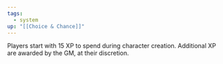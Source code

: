 ```yaml
---
tags:
  - system
up: "[[Choice & Chance]]"
---
```

Players start with 15 XP to spend during character creation. Additional XP are awarded by the GM, at their discretion. 